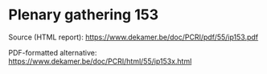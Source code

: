 # Plenary gathering 153

Source (HTML report): https://www.dekamer.be/doc/PCRI/pdf/55/ip153.pdf

PDF-formatted alternative: https://www.dekamer.be/doc/PCRI/html/55/ip153x.html

